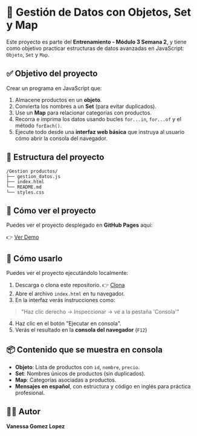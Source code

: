 # 🧠 Gestión de Datos con Objetos, Set y Map

Este proyecto es parte del **Entrenamiento - Módulo 3 Semana 2**, y tiene como objetivo practicar estructuras de datos avanzadas en JavaScript: `Objeto`, `Set` y `Map`.

## ✅ Objetivo del proyecto

Crear un programa en JavaScript que:

1. Almacene productos en un **objeto**.
2. Convierta los nombres a un **Set** (para evitar duplicados).
3. Use un **Map** para relacionar categorías con productos.
4. Recorra e imprima los datos usando bucles `for...in`, `for...of` y el método `forEach()`.
5. Ejecute todo desde una **interfaz web básica** que instruya al usuario cómo abrir la consola del navegador.

## 📁 Estructura del proyecto

```
/Gestion productos/
├── gestion_datos.js 
├── index.html 
└── README.md
└── styles.css
```

## 🚀 Cómo ver el proyecto

Puedes ver el proyecto desplegado en **GitHub Pages** aquí:

👉 [Ver Demo](https://vanessa55-rgb.github.io/Entrenamiento-MOD3_SEM2/)

## 🚀 Cómo usarlo

Puedes ver el proyecto ejecutándolo localmente:

1. Descarga o clona este repositorio.
👉 [Clona](https://github.com/Vanessa55-rgb/Entrenamiento-MOD3_SEM2.git)
2. Abre el archivo `index.html` en tu navegador.
3. En la interfaz verás instrucciones como:
> "Haz clic derecho → Inspeccionar → ve a la pestaña 'Consola'"
4. Haz clic en el botón "Ejecutar en consola".
5. Verás el resultado en la **consola del navegador** (`F12`)

## 📦 Contenido que se muestra en consola

- **Objeto**: Lista de productos con `id`, `nombre`, `precio`.
- **Set**: Nombres únicos de productos (sin duplicados).
- **Map**: Categorías asociadas a productos.
- **Mensajes en español**, con estructura y código en inglés para práctica profesional.

## 👨‍💻 Autor

**Vanessa Gomez Lopez**
